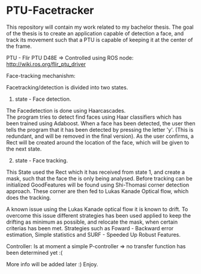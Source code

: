 # PTU-Facetracker

This repository will contain my work related to my bachelor thesis.
The goal of the thesis is to create an application capable of detection a face, and track its movement such that a PTU is capable of keeping it at the center of the frame. 

PTU - Flir PTU D48E => Controlled using ROS node: http://wiki.ros.org/flir_ptu_driver


Face-tracking mechanishm: 

Facetracking/detection is divided into two states. 

1. state -  Face detection. 

The Facedetection is done using Haarcascades.  
The program tries to detect find faces using Haar classifiers which has been trained using Adaboost. 
When a face has been detected, the user then tells the program that it has been detected by pressing the letter 'y'. 
(This is redundant, and will be removed in the final version). 
As the user confirms, a Rect will be created around the location of the face, which will be given to the next state. 

2. state - Face tracking.

This State used the Rect which it has received from state 1, and create a mask, such that the face the is only being analysed. 
Before tracking can be initialized GoodFeatures will be found using Shi-Thomasi corner detection approach. 
These corner are then fed to Lukas Kanade Optical flow, which does the tracking. 

A known issue using the Lukas Kanade optical flow it is known to drift. 
To overcome this issue different strategies has been used applied to keep the drifting as minimum as possible, and relocate the mask, when certain criterias has been met. 
Strategies such as Foward  - Backward error estimation, Simple statistics and SURF - Speeded Up Robust Features. 


Controller: Is at moment a simple P-controller => no transfer function has been determined yet :(


More info will be added later :) 
Enjoy.
